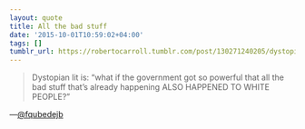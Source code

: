 ```yaml
---
layout: quote
title: All the bad stuff
date: '2015-10-01T10:59:02+04:00'
tags: []
tumblr_url: https://robertocarroll.tumblr.com/post/130271240205/dystopian-lit-is-what-if-the-government-got-so
---
```

<blockquote>Dystopian lit is: “what if the government got so powerful that all the bad stuff that’s already happening ALSO HAPPENED TO WHITE PEOPLE?”</blockquote>

&#8212;<a href="https://twitter.com/fqubedejb/status/413378789394378752">@fqubedejb</a>
